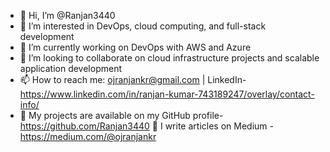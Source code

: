 - 👋 Hi, I’m @Ranjan3440
- 👀 I’m interested in DevOps, cloud computing, and full-stack development
- 🌱 I’m currently working on DevOps with AWS and Azure
- 💞️  I’m looking to collaborate on cloud infrastructure projects and scalable application development
- 📫  How to reach me: ojranjankr@gmail.com | LinkedIn-https://www.linkedin.com/in/ranjan-kumar-743189247/overlay/contact-info/
- 🔗 My projects are available on my GitHub profile-https://github.com/Ranjan3440
📝 I write articles on Medium - https://medium.com/@ojranjankr

<!---
Ranjan3440/Ranjan3440 is a ✨ special ✨ repository because its `README.md` (this file) appears on your GitHub profile.
You can click the Preview link to take a look at your changes.
--->

